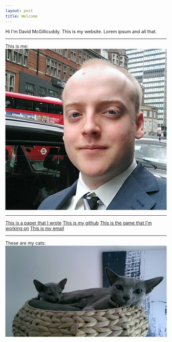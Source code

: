 ```yaml
---
layout: post
title: Welcome
---
```


Hi I'm David McGillicuddy. This is my website. Lorem ipsum and all that.

----

This is me:
![selfie](/assets/selfie.jpg)

----

[This is a paper that I wrote](/assets/patat.pdf)
[This is my github](djmcgill.github.io)
[This is the game that I'm working on](https://github.com/djmcgill/CPU)
[This is my email](mailto:contact@djmcgill.co.uk)

----

These are my cats:
![cats](/assets/cats.jpg)

